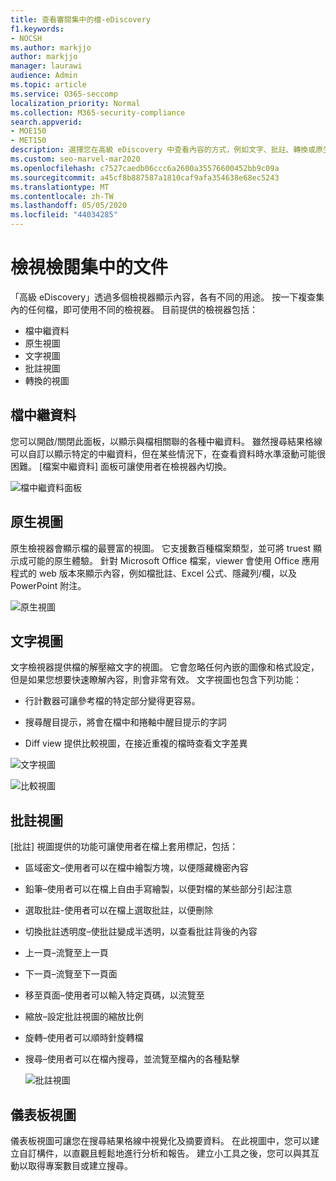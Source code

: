 ```yaml
---
title: 查看審閱集中的檔-eDiscovery
f1.keywords:
- NOCSH
ms.author: markjjo
author: markjjo
manager: laurawi
audience: Admin
ms.topic: article
ms.service: O365-seccomp
localization_priority: Normal
ms.collection: M365-security-compliance
search.appverid:
- MOE150
- MET150
description: 選擇您在高級 eDiscovery 中查看內容的方式，例如文字、批註、轉換或原生視圖。
ms.custom: seo-marvel-mar2020
ms.openlocfilehash: c7527caedb06ccc6a2600a35576600452bb9c09a
ms.sourcegitcommit: a45cf8b887587a1810caf9afa354638e68ec5243
ms.translationtype: MT
ms.contentlocale: zh-TW
ms.lasthandoff: 05/05/2020
ms.locfileid: "44034285"
---
```

# <a name="view-documents-in-a-review-set"></a>檢視檢閱集中的文件

「高級 eDiscovery」透過多個檢視器顯示內容，各有不同的用途。 按一下複查集內的任何檔，即可使用不同的檢視器。 目前提供的檢視器包括：

- 檔中繼資料
- 原生視圖
- 文字視圖
- 批註視圖
- 轉換的視圖

## <a name="file-metadata"></a>檔中繼資料

您可以開啟/關閉此面板，以顯示與檔相關聯的各種中繼資料。 雖然搜尋結果格線可以自訂以顯示特定的中繼資料，但在某些情況下，在查看資料時水準滾動可能很困難。 [檔案中繼資料] 面板可讓使用者在檢視器內切換。

![檔中繼資料面板
](../media/Reviewimage2.png)

## <a name="native-view"></a>原生視圖

原生檢視器會顯示檔的最豐富的視圖。 它支援數百種檔案類型，並可將 truest 顯示成可能的原生體驗。 針對 Microsoft Office 檔案，viewer 會使用 Office 應用程式的 web 版本來顯示內容，例如檔批註、Excel 公式、隱藏列/欄，以及 PowerPoint 附注。

![原生視圖
](../media/Reviewimage3.png)

## <a name="text-view"></a>文字視圖

文字檢視器提供檔的解壓縮文字的視圖。 它會忽略任何內嵌的圖像和格式設定，但是如果您想要快速瞭解內容，則會非常有效。 文字視圖也包含下列功能：

  - 行計數器可讓參考檔的特定部分變得更容易。

  - 搜尋醒目提示，將會在檔中和捲軸中醒目提示的字詞

  - Diff view 提供比較視圖，在接近重複的檔時查看文字差異

![文字視圖
](../media/Reviewimage4.png)

![比較視圖
](../media/Reviewimage5.png)

## <a name="annotate-view"></a>批註視圖

[批註] 視圖提供的功能可讓使用者在檔上套用標記，包括：

  - 區域密文–使用者可以在檔中繪製方塊，以便隱藏機密內容

  - 鉛筆–使用者可以在檔上自由手寫繪製，以便對檔的某些部分引起注意

  - 選取批註-使用者可以在檔上選取批註，以便刪除

  - 切換批註透明度–使批註變成半透明，以查看批註背後的內容

  - 上一頁–流覽至上一頁

  - 下一頁–流覽至下一頁面

  - 移至頁面–使用者可以輸入特定頁碼，以流覽至

  - 縮放–設定批註視圖的縮放比例

  - 旋轉–使用者可以順時針旋轉檔

  - 搜尋–使用者可以在檔內搜尋，並流覽至檔內的各種點擊
    
    ![批註視圖
    ](../media/Reviewimage1.png)

## <a name="dashboard-view"></a>儀表板視圖 
儀表板視圖可讓您在搜尋結果格線中視覺化及摘要資料。 在此視圖中，您可以建立自訂構件，以直觀且輕鬆地進行分析和報告。 建立小工具之後，您可以與其互動以取得專案數目或建立搜尋。 
